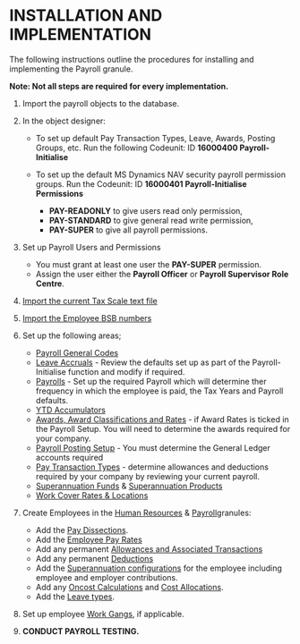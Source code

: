 # INSTALLATION AND IMPLEMENTATION

The following instructions outline the procedures for installing and implementing the Payroll granule.  

**Note: Not all steps are required for every implementation.**

1.	Import the payroll objects to the database.

2.	In the object designer: 

    * To set up default Pay Transaction Types, Leave, Awards, Posting Groups, etc. Run the following Codeunit: ID **16000400  Payroll-        Initialise** 
  
    * To set up the default MS Dynamics NAV security payroll permission groups.  Run the Codeunit: ID **16000401 Payroll-Initialise Permissions**  
      
      * **PAY-READONLY** to give users read only permission,
      * **PAY-STANDARD** to give general read write permission, 
      * **PAY-SUPER** to give all payroll permissions.
      
3.	Set up Payroll Users and Permissions

      * You must grant at least one user the **PAY-SUPER** permission.
      * Assign the user either the **Payroll Officer** or **Payroll Supervisor Role Centre**.
  
4.	[Import the current Tax Scale text file](au-payroll-setup-import-tax-scales.md)

5.	[Import the Employee BSB numbers](au-payroll-setup-import-bsb-numbers.md)

6.	Set up the following areas;

      * [Payroll General Codes](au-payroll-setup-payroll-general-codes.md)
      * [Leave Accruals](au-payroll-setup-leave.md) - Review the defaults set up as part of the Payroll-Initialise function and modify if required.
      * [Payrolls](au-payroll-setup-payroll-setup.md) - Set up the required Payroll which will determine ther frequency in which the employee is paid, the Tax Years and Payroll defaults.  
      * [YTD Accumulators](au-payroll-setup-ytd-accumulators.md)
      * [Awards, Award Classifications and Rates](au-payroll-setup-awards.md) - if Award Rates is ticked in the Payroll Setup.  You will need to determine the awards required for your company.
      * [Payroll Posting Setup](au-payroll-setup-posting-group-setup.md) - You must determine the General Ledger accounts required
      * [Pay Transaction Types](au-payroll-setup-pay-transaction-types.md) - determine allowances and deductions required by your company by reviewing your current payroll.
      * [Superannuation Funds](au-payroll-setup-superannuation-funds.md) & [Superannuation Products](au-payroll-setup-superannuation-products.md)
      * [Work Cover Rates & Locations](au-payroll-setup-work-cover.md) 
      

7.	Create Employees in the [Human Resources](au-payroll-create-employee.md) & [Payroll](au-payroll-create-payroll-employee.md)granules:
      * Add the [Pay Dissections](au-payroll-create-payroll-employee-pay-dissections.md).
      * Add the [Employee Pay Rates](au-payroll-create-payroll-employee-pay-rates.md) 
      * Add any permanent [Allowances and Associated Transactions](au-payroll-create-payroll-employee-gross-allowances.md) 
      * Add any permanent [Deductions](au-payroll-create-payroll-employee-deductions.md) 
      * Add the [Superannuation configurations](au-payroll-create-payroll-employee-superannuation.md) for the employee including employee and employer contributions.
      * Add any [Oncost Calculations](au-payroll-create-payroll-employee-accumulation-calculations.md) and [Cost Allocations](au-payroll-create-payroll-employee-cost-allocations.md).
      * Add the [Leave types](au-payroll-create-payroll-employee-leave-accruals.md).

8.	Set up employee [Work Gangs](au-payroll-create-work-gangs.md), if applicable.

9.	**CONDUCT PAYROLL TESTING.**
